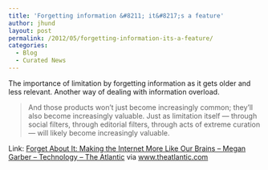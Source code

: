 ```yaml
---
title: 'Forgetting information &#8211; it&#8217;s a feature'
author: jhund
layout: post
permalink: /2012/05/forgetting-information-its-a-feature/
categories:
  - Blog
  - Curated News
---
```

The importance of limitation by forgetting information as it gets older and less relevant. Another way of dealing with information overload.

> And those products won&#8217;t just become increasingly common; they&#8217;ll also become increasingly valuable. Just as limitation itself &#8212; through social filters, through editorial filters, through acts of extreme curation &#8212; will likely become increasingly valuable.

Link: [Forget About It: Making the Internet More Like Our Brains &#8211; Megan Garber &#8211; Technology &#8211; The Atlantic][1] via www.theatlantic.com

 [1]: http://bit.ly/Jtn4NG